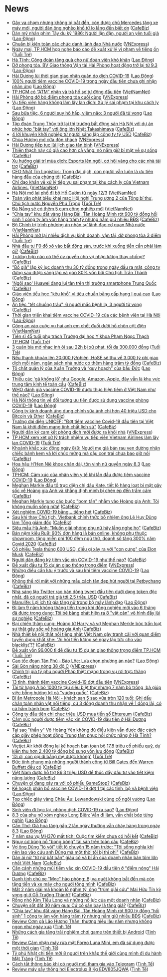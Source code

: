# News

- [Gây va chạm nhưng không bị bắt đền, còn được chủ Mercedes tặng xe máy mới, người đàn ông nghèo khổ từ lo lắng đến biết ơn](https://cafebiz.vn/gay-va-cham-nhung-khong-bi-bat-den-con-duoc-chu-mercedes-tang-xe-may-moi-nguoi-dan-ong-ngheo-kho-tu-lo-lang-den-biet-on-20210308181234228.chn) ([CafeBiz](https://cafebiz.vn))
- [Dàn mỹ nhân phim Tây du ký 1986: Người lận đận, người an yên tuổi già](https://laodong.vn/van-hoa/dan-my-nhan-phim-tay-du-ky-1986-nguoi-lan-dan-nguoi-an-yen-tuoi-gia-887023.ldo) ([Lao Động](https://laodong.vn))
- [Chuẩn bị kiện toàn các chức danh lãnh đạo Nhà nước](https://vnexpress.net/chuan-bi-kien-toan-cac-chuc-danh-lanh-dao-nha-nuoc-4245280.html) ([VNExpress](https://vnexpress.net))
- [Ngày mai, TP.HCM họp nghe báo cáo đề xuất xử lý vi phạm về tiếng ồn](https://tuoitre.vn/ngay-mai-tp-hcm-hop-nghe-bao-cao-de-xuat-xu-ly-vi-pham-ve-tieng-on-20210308175921618.htm) ([Tuổi Trẻ](https://tuoitre.vn))
- [Hà Tĩnh: Công đoàn tặng quà cho nữ đoàn viên khó khăn](https://laodong.vn/cong-doan/ha-tinh-cong-doan-tang-qua-cho-nu-doan-vien-kho-khan-886997.ldo) ([Lao Động](https://laodong.vn))
- [Dỡ phong tỏa, BV Giao thông Vận tải Hải Phòng hoạt động trở lại từ 9.3](https://laodong.vn/xa-hoi/do-phong-toa-bv-giao-thong-van-tai-hai-phong-hoat-dong-tro-lai-tu-93-886967.ldo) ([Lao Động](https://laodong.vn))
- [Hải Dương lùi thời gian giao nhận quân do dịch COVID-19](https://laodong.vn/xa-hoi/hai-duong-lui-thoi-gian-giao-nhan-quan-do-dich-covid-19-887012.ldo) ([Lao Động](https://laodong.vn))
- [100% người tiêm vaccine COVID-19 trong ngày đầu tiên chưa ghi nhận phản ứng](https://laodong.vn/y-te/100-nguoi-tiem-vaccine-covid-19-trong-ngay-dau-tien-chua-ghi-nhan-phan-ung-887044.ldo) ([Lao Động](https://laodong.vn))
- [TP.HCM có “ATM” nhận và trả hồ sơ tự động đầu tiên](http://vietnamnet.vn/vn/thoi-su/tp-hcm-co-atm-nhan-va-tra-ho-so-tu-dong-dau-tien-718092.html) ([VietNamNet](https://vietnamnet.vn))
- [Hải Phòng dỡ bỏ điểm phong tỏa cuối cùng](https://vnexpress.net/hai-phong-do-bo-diem-phong-toa-cuoi-cung-4245351.html) ([VNExpress](https://vnexpress.net))
- [Vụ tiếp viên hàng không làm lây lan dịch: Xử lý sai phạm tại khu cách ly](https://laodong.vn/xa-hoi/vu-tiep-vien-hang-khong-lam-lay-lan-dich-xu-ly-sai-pham-tai-khu-cach-ly-887002.ldo) ([Lao Động](https://laodong.vn))
- [Sau bữa tiệc, 6 người suy hô hấp, viêm não: 3 người đã tử vong](https://laodong.vn/xa-hoi/sau-bua-tiec-6-nguoi-suy-ho-hap-viem-nao-3-nguoi-da-tu-vong-887011.ldo) ([Lao Động](https://laodong.vn))
- [Tập đoàn Trung Thủy trở lại thị trường bất động sản Hà Nội với dự án phức hợp "bắt tay" với ông lớn Nhật Takashimaya](https://cafebiz.vn/tap-doan-trung-thuy-tro-lai-thi-truong-bat-dong-san-ha-noi-voi-du-an-phuc-hop-bat-tay-voi-ong-lon-nhat-takashimaya-20210308173323646.chn) ([CafeBiz](https://cafebiz.vn))
- [4 lời khuyên khởi nghiệp từ người sáng lập công ty tỷ USD](https://cafebiz.vn/4-loi-khuyen-khoi-nghiep-tu-nguoi-sang-lap-cong-ty-ty-usd-20210308161256084.chn) ([CafeBiz](https://cafebiz.vn))
- [Chùa Hương mở cửa đón khách](https://vnexpress.net/chua-huong-mo-cua-don-khach-4245345.html) ([VNExpress](https://vnexpress.net))
- [Hải Dương tiếp tục lùi lịch giao tân binh](https://vnexpress.net/hai-duong-tiep-tuc-lui-lich-giao-tan-binh-4245290.html) ([VNExpress](https://vnexpress.net))
- [Thiên thạch này có giá cao hơn cả vàng: nó nắm giữ bí mật về sự sống](https://cafebiz.vn/thien-thach-nay-co-gia-cao-hon-ca-vang-no-nam-giu-bi-mat-ve-su-song-20210308134828993.chn) ([CafeBiz](https://cafebiz.vn))
- [Xu hướng giải trí mùa dịch: Esports lên ngôi, cơ hội vàng cho các nhà tài trợ](https://cafebiz.vn/xu-huong-giai-tri-mua-dich-esports-len-ngoi-co-hoi-vang-cho-cac-nha-tai-tro-20210308164038197.chn) ([CafeBiz](https://cafebiz.vn))
- [CEO Nhất Tín Logistics: Trong đại dịch, con người vẫn luôn là ưu tiên hàng đầu của chúng tôi](https://cafebiz.vn/ceo-nhat-tin-logistics-trong-dai-dich-con-nguoi-van-luon-la-uu-tien-hang-dau-cua-chung-toi-20210308154304427.chn) ([CafeBiz](https://cafebiz.vn))
- [Chỉ đạo khẩn về xử lý tiếp vụ sai phạm tại khu cách ly của Vietnam Airlines.](http://vietnamnet.vn/vn/thoi-su/chi-dao-khan-ve-xu-ly-tiep-vu-sai-pham-tai-khu-cach-ly-cua-vietnam-airlines-718084.html) ([VietNamNet](https://vietnamnet.vn))
- [Hà Nội mở lại phố đi bộ Hồ Gươm từ ngày 12/3](http://vietnamnet.vn/vn/thoi-su/ha-noi-mo-lai-pho-di-bo-ho-guom-tu-ngay-12-3-718060.html) ([VietNamNet](https://vietnamnet.vn))
- [Toàn văn phát biểu khai mạc Hội nghị Trung ương 2 của Tổng bí thư, Chủ tịch nước Nguyễn Phú Trọng](https://tuoitre.vn/toan-van-phat-bieu-khai-mac-hoi-nghi-trung-uong-2-cua-tong-bi-thu-chu-tich-nuoc-nguyen-phu-trong-20210308170538746.htm) ([Tuổi Trẻ](https://tuoitre.vn))
- [Đà Nẵng sẽ có thêm 5 cụm công nghiệp mới](http://vietnamnet.vn/vn/thoi-su/da-nang-se-co-them-5-cum-cong-nghiep-moi-718083.html) ([VietNamNet](https://vietnamnet.vn))
- [“Chia tay” khu đất vàng Hàng Bài, Tân Hoàng Minh rót 900 tỷ đồng hồi sinh 1 công ty âm vốn hàng trăm tỷ nhưng nắm giữ nhiều BĐS](https://cafebiz.vn/chia-tay-khu-dat-vang-hang-bai-tan-hoang-minh-rot-900-ty-dong-hoi-sinh-1-cong-ty-am-von-hang-tram-ty-nhung-nam-giu-nhieu-bds-2021030817122314.chn) ([CafeBiz](https://cafebiz.vn))
- [Bộ Chính trị trình phương án nhân sự lãnh đạo cơ quan Nhà nước](http://vietnamnet.vn/vn/thoi-su/chinh-tri/bo-chinh-tri-trinh-phuong-an-nhan-su-lanh-dao-co-quan-nha-nuoc-718080.html) ([VietNamNet](https://vietnamnet.vn))
- [Hải Phòng mở lại nhiều dịch vụ kinh doanh, vận tải, dỡ phong tỏa 3 điểm](https://tuoitre.vn/hai-phong-mo-lai-nhieu-dich-vu-kinh-doanh-van-tai-do-phong-toa-3-diem-20210308163248198.htm) ([Tuổi Trẻ](https://tuoitre.vn))
- [Nhà đầu tư F0 đổ xô vào bất động sản, trước khi xuống tiền cần phải làm gì?](https://cafebiz.vn/nha-dau-tu-f0-do-xo-vao-bat-dong-san-truoc-khi-xuong-tien-can-phai-lam-gi-20210308170321316.chn) ([CafeBiz](https://cafebiz.vn))
- [Trường hợp nào có thể ủy quyền cho vợ nhận lương thay chồng?](https://cafebiz.vn/truong-hop-nao-co-the-uy-quyen-cho-vo-nhan-luong-thay-chong-20210308170216052.chn) ([CafeBiz](https://cafebiz.vn))
- ["Bố già" lập kỷ lục doanh thu 30 tỷ đồng trong ngày đầu ra mắt, công ty đứng sau được sáng lập và góp 80% vốn bởi Chủ tịch Trấn Thành](https://cafebiz.vn/bo-gia-lap-ky-luc-doanh-thu-30-ty-dong-trong-ngay-dau-ra-mat-cong-ty-dung-sau-duoc-sang-lap-va-gop-80-von-boi-chu-tich-tran-thanh-20210308170040002.chn) ([CafeBiz](https://cafebiz.vn))
- ['Ngôi sao' Huawei đang lụi tàn trên thị trường smartphone Trung Quốc](https://cafebiz.vn/ngoi-sao-huawei-dang-lui-tan-tren-thi-truong-smartphone-trung-quoc-20210308161142015.chn) ([CafeBiz](https://cafebiz.vn))
- [Giáo viên tiểu học &quot;kêu khổ&quot; vì tiêu chuẩn bằng cấp hạng I quá cao](https://laodong.vn/ban-doc/giao-vien-tieu-hoc-keu-kho-vi-tieu-chuan-bang-cap-hang-i-qua-cao-886969.ldo) ([Lao Động](https://laodong.vn))
- [Ăn tiệc "tết chuồng trâu", 6 người mắc bệnh lạ, 3 người tử vong](https://cafebiz.vn/an-tiec-tet-chuong-trau-6-nguoi-mac-benh-la-3-nguoi-tu-vong-20210308164236558.chn) ([CafeBiz](https://cafebiz.vn))
- [Thời gian triển khai tiêm vaccine COVID-19 của các bệnh viện tại Hà Nội](https://laodong.vn/xa-hoi/thoi-gian-trien-khai-tiem-vaccine-covid-19-cua-cac-benh-vien-tai-ha-noi-886954.ldo) ([Lao Động](https://laodong.vn))
- [Công an vào cuộc vụ hai anh em chết đuối dưới hố chôn cột điện](http://vietnamnet.vn/vn/thoi-su/cong-an-vao-cuoc-vu-hai-anh-em-chet-duoi-duoi-ho-chon-cot-dien-718073.html) ([VietNamNet](https://vietnamnet.vn))
- [Tiến sĩ 45 tuổi phụ trách Trường đại học Y khoa Phạm Ngọc Thạch TP.HCM](https://tuoitre.vn/tien-si-45-tuoi-phu-trach-truong-dai-hoc-y-khoa-pham-ngoc-thach-tp-hcm-202103081626535.htm) ([Tuổi Trẻ](https://tuoitre.vn))
- [3 quán bia mở nhạc inh ỏi sau 22h bị xử phạt, tối đa 300.000 đồng](https://tuoitre.vn/3-quan-bia-mo-nhac-inh-oi-sau-22h-bi-xu-phat-toi-da-300-000-dong-20210308162122842.htm) ([Tuổi Trẻ](https://tuoitre.vn))
- [Nếu thanh khoản lên 20.000 tỷ/phiên, HoSE sẽ thu về 3.000 tỷ phí giao dịch mỗi năm, ngân sách nhà nước có thêm hàng trăm tỷ đồng](https://cafebiz.vn/neu-thanh-khoan-len-20000-ty-phien-hose-se-thu-ve-3000-ty-phi-giao-dich-moi-nam-ngan-sach-nha-nuoc-co-them-hang-tram-ty-dong-20210308163402761.chn) ([CafeBiz](https://cafebiz.vn))
- [Tố chất quản lý của Xuân Trường và “quy hoạch” của bầu Đức](https://laodong.vn/bong-da/to-chat-quan-ly-cua-xuan-truong-va-quy-hoach-cua-bau-duc-886940.ldo) ([Lao Động](https://laodong.vn))
- [Thiếu các 'gã khổng lồ' như Google, Amazon, Apple, đây vẫn là khu vực trung tâm kinh tế toàn cầu](https://cafebiz.vn/thieu-cac-ga-khong-lo-nhu-google-amazon-apple-day-van-la-khu-vuc-trung-tam-kinh-te-toan-cau-20210308160856981.chn) ([CafeBiz](https://cafebiz.vn))
- [WHO đánh giá vaccine COVID-19 được thực hiện tiêm ở Việt Nam như thế nào?](https://laodong.vn/video/who-danh-gia-vaccine-covid-19-duoc-thuc-hien-tiem-o-viet-nam-nhu-the-nao-886898.ldo) ([Lao Động](https://laodong.vn))
- [Hà Nội thông tin về đối tượng ưu tiên được sử dụng vaccine phòng COVID-19](https://laodong.vn/xa-hoi/ha-noi-thong-tin-ve-doi-tuong-uu-tien-duoc-su-dung-vaccine-phong-covid-19-886935.ldo) ([Lao Động](https://laodong.vn))
- [Công ty kinh doanh ứng dụng chỉnh sửa ảnh chi hơn 40 triệu USD cho Bitcoin và Ether](https://cafebiz.vn/cong-ty-kinh-doanh-ung-dung-chinh-sua-anh-chi-hon-40-trieu-usd-cho-bitcoin-va-ether-20210308160304273.chn) ([CafeBiz](https://cafebiz.vn))
- [Trưởng đại diện UNICEF: "Đợt tiêm vaccine Covid-19 đầu tiên tại Việt Nam là khởi điểm mang tính chất lịch sử"](https://cafebiz.vn/truong-dai-dien-unicef-dot-tiem-vaccine-covid-19-dau-tien-tai-viet-nam-la-khoi-diem-mang-tinh-chat-lich-su-20210308161047403.chn) ([CafeBiz](https://cafebiz.vn))
- [Người dân ký cam kết phòng dịch mới được ra khỏi nhà](https://vnexpress.net/nguoi-dan-ky-cam-ket-phong-dich-moi-duoc-ra-khoi-nha-4245202.html) ([VNExpress](https://vnexpress.net))
- [TP.HCM xem xét xử lý trách nhiệm vụ tiếp viên Vietnam Airlines làm lây lan COVID-19](https://tuoitre.vn/tp-hcm-xem-xet-xu-ly-trach-nhiem-vu-tiep-vien-vietnam-airlines-lam-lay-lan-covid-19-20210308155351922.htm) ([Tuổi Trẻ](https://tuoitre.vn))
- [Khoảnh khắc xúc động ngày 8/3: Người mẹ già bán rau ven đường nhận chiếc bánh kem và lời chúc mừng mà cậu con trai chưa bao giờ nói](https://cafebiz.vn/khoanh-khac-xuc-dong-ngay-8-3-nguoi-me-gia-ban-rau-ven-duong-nhan-chiec-banh-kem-va-loi-chuc-mung-ma-cau-con-trai-chua-bao-gio-noi-20210308160023204.chn) ([CafeBiz](https://cafebiz.vn))
- [Hoa hậu H'Hen Niê khoe chân dài, tôn vinh nữ quyền ngày 8.3](https://laodong.vn/photo/hoa-hau-hhen-nie-khoe-chan-dai-ton-vinh-nu-quyen-ngay-83-886899.ldo) ([Lao Động](https://laodong.vn))
- [TPHCM: Cảm xúc của nhân viên y tế khi lần đầu được tiêm vaccine COVID-19](https://laodong.vn/video/tphcm-cam-xuc-cua-nhan-vien-y-te-khi-lan-dau-duoc-tiem-vaccine-covid-19-886922.ldo) ([Lao Động](https://laodong.vn))
- [Meghan Markle đấu tố trực diện chị dâu Kate, tiết lộ hàng loạt bí mật gây sốc về Hoàng gia Anh và khẳng định mình bị chèn ép đến trầm cảm](https://cafebiz.vn/meghan-markle-dau-to-truc-dien-chi-dau-kate-tiet-lo-hang-loat-bi-mat-gay-soc-ve-hoang-gia-anh-va-khang-dinh-minh-bi-chen-ep-den-tram-cam-2021030815532748.chn) ([CafeBiz](https://cafebiz.vn))
- [Meghan Markle tung cáo buộc "bom tấn" nhằm vào Hoàng gia Anh: Tôi không muốn sống nữa!](https://cafebiz.vn/meghan-markle-tung-cao-buoc-bom-tan-nham-vao-hoang-gia-anh-toi-khong-muon-song-nua-20210308155120193.chn) ([CafeBiz](https://cafebiz.vn))
- [Xét nghiệm COVID-19 bằng... tiếng hét](https://cafebiz.vn/xet-nghiem-covid-19-bang-tieng-het-20210308155034553.chn) ([CafeBiz](https://cafebiz.vn))
- [Sau khi thay Chủ tịch, Vietbank chính thức bổ nhiệm ông Lê Huy Dũng làm Tổng giám đốc](https://cafebiz.vn/sau-khi-thay-chu-tich-vietbank-co-tong-giam-doc-moi-20210308154903425.chn) ([CafeBiz](https://cafebiz.vn))
- [Siêu mẫu Hà Anh: "Muốn giải phóng phụ nữ hãy lắng nghe họ"](https://cafebiz.vn/sieu-mau-ha-anh-muon-giai-phong-phu-nu-hay-lang-nghe-ho-20210308150048633.chn) ([CafeBiz](https://cafebiz.vn))
- [Bán nệm kiểu Ru9: 90% đơn hàng là bán online, không phụ thuộc showroom, tặng miễn phí 100 đêm ngủ thử, doanh số tăng 300% năm Covid 2020](https://cafebiz.vn/ban-nem-kieu-ru9-90-don-hang-la-ban-online-khong-phu-thuoc-showroom-tang-mien-phi-100-dem-ngu-thu-doanh-so-tang-300-nam-covid-2020-2021030815145339.chn) ([CafeBiz](https://cafebiz.vn))
- [Cổ phiếu Tesla thủng 600 USD, điều gì xảy ra với "con cưng" của Elon Musk](https://cafebiz.vn/co-phieu-tesla-thung-600-usd-dieu-gi-xay-ra-voi-con-cung-cua-elon-musk-20210308153339081.chn) ([CafeBiz](https://cafebiz.vn))
- [Người dân đăng ký tiêm vắc xin COVID-19 như thế nào?](https://cafebiz.vn/nguoi-dan-dang-ky-tiem-vac-xin-covid-19-nhu-the-nao-20210308153537286.chn) ([CafeBiz](https://cafebiz.vn))
- [Đề xuất đầu tư 15 dự án giao thông trọng điểm](https://vnexpress.net/de-xuat-dau-tu-15-du-an-giao-thong-trong-diem-4245209.html) ([VNExpress](https://vnexpress.net))
- [Những điều cần lưu ý trước và sau khi tiêm vaccine COVID-19](https://laodong.vn/infographic/nhung-dieu-can-luu-y-truoc-va-sau-khi-tiem-vaccine-covid-19-886903.ldo) ([Lao Động](https://laodong.vn))
- [Không thể rời mắt với những mẫu cách tân đẹp hút người tại Petbychang](https://cafebiz.vn/khong-the-roi-mat-voi-nhung-mau-cach-tan-dep-hut-nguoi-tai-petbychang-20210308151918351.chn) ([CafeBiz](https://cafebiz.vn))
- [Nhà sáng lập Twitter rao bán dòng tweet đầu tiên dưới dạng token độc nhất, đã có người trả giá tới 2,5 triệu USD](https://cafebiz.vn/nha-sang-lap-twitter-rao-ban-dong-tweet-dau-tien-duoi-dang-token-doc-nhat-da-co-nguoi-tra-gia-toi-25-trieu-usd-20210308134552278.chn) ([CafeBiz](https://cafebiz.vn))
- [Manulife: Lợi ích từ gia tăng nữ trong bộ máy lãnh đạo](https://laodong.vn/thong-tin-doanh-nghiep/manulife-loi-ich-tu-gia-tang-nu-trong-bo-may-lanh-dao-886141.ldo) ([Lao Động](https://laodong.vn))
- [Đi làm 9 năm không thăng tiến trong khi đồng nghiệp mới vào 6 tháng đã được trọng dụng: Tôi bẽ bàng phát hiện ra 8 "vật cản" vô hình đẩy lùi sự nghiệp](https://cafebiz.vn/di-lam-9-nam-khong-thang-tien-trong-khi-dong-nghiep-moi-vao-6-thang-da-duoc-trong-dung-toi-be-bang-phat-hien-ra-8-vat-can-vo-hinh-day-lui-su-nghiep-20210308152838935.chn) ([CafeBiz](https://cafebiz.vn))
- [Đại chiến thâm cung: Hoàng tử Harry và vợ Meghan Merkle bóc trần loạt sự thật gây sốc về hoàng gia Anh](https://cafebiz.vn/dai-chien-tham-cung-hoang-tu-harry-va-vo-meghan-merkle-boc-tran-loat-su-that-gay-soc-ve-hoang-gia-anh-20210308150346691.chn) ([CafeBiz](https://cafebiz.vn))
- [Nhà thiết kế nội thất nổi tiếng nhất Việt Nam gây tranh cãi với quan điểm tuyển dụng khắt khe: "Ai hỏi tiền lương sẽ ngay lập tức cho vào blacklist"!?](https://cafebiz.vn/nha-thiet-ke-noi-that-noi-tieng-nhat-viet-nam-gay-tranh-cai-voi-quan-diem-tuyen-dung-khat-khe-ai-hoi-tien-luong-se-ngay-lap-tuc-cho-vao-blacklist-20210308151313727.chn) ([CafeBiz](https://cafebiz.vn))
- [Đề xuất vốn 96.000 tỉ để đầu tư 15 dự án giao thông trọng điểm TP.HCM](https://tuoitre.vn/de-xuat-von-96-ngan-ti-de-dau-tu-15-du-an-giao-thong-trong-diem-tp-hcm-20210308125543173.htm) ([Tuổi Trẻ](https://tuoitre.vn))
- [Cao tốc đoạn Tân Phú - Bảo Lộc: Lựa chọn phương án nào?](https://laodong.vn/xa-hoi/cao-toc-doan-tan-phu-bao-loc-lua-chon-phuong-an-nao-886909.ldo) ([Lao Động](https://laodong.vn))
- [Sài Gòn nắng nóng 38 độ C](https://vnexpress.net/sai-gon-nang-nong-38-do-c-4245110.html) ([VNExpress](https://vnexpress.net))
- [Chính trị gia tỷ phú người Pháp thiệt mạng trong vụ rơi trực thăng](https://cafebiz.vn/chinh-tri-gia-ty-phu-nguoi-phap-thiet-mang-trong-vu-roi-truc-thang-20210308135808595.chn) ([CafeBiz](https://cafebiz.vn))
- [13 tỉnh, thành tiêm vaccine Covid-19 đợt đầu tiên](https://vnexpress.net/13-tinh-thanh-tiem-vaccine-covid-19-dot-dau-tien-4245215.html) ([VNExpress](https://vnexpress.net))
- [Tài tử hạng A bỏ 1000 tỷ tậu siêu biệt thự nhưng 7 năm bỏ trống, bà giúp việc bỗng hưởng lợi cả "vương quốc"](https://cafebiz.vn/tai-tu-hang-a-bo-1000-ty-tau-sieu-biet-thu-nhung-7-nam-bo-trong-ba-giup-viec-bong-huong-loi-ca-vuong-quoc-20210308145628516.chn) ([CafeBiz](https://cafebiz.vn))
- [Bí ẩn Metropole Hà Nội - khách sạn 5 sao vừa tròn 120 tuổi: Ghi dấu chân toàn nhân vật nổi tiếng, cứ 3 đồng doanh thu nhận về 1 đồng lãi, có cả hầm tránh bom](https://cafebiz.vn/bi-an-metropole-ha-noi-khach-san-5-sao-vua-tron-120-tuoi-ghi-dau-chan-toan-nhan-vat-noi-tieng-cu-3-dong-doanh-thu-nhan-ve-1-dong-lai-co-ca-ham-tranh-bom-20210308095235303.chn) ([CafeBiz](https://cafebiz.vn))
- [Công ty đầu tiên chi chục triệu USD mua tiền số Ehtereum](https://cafebiz.vn/cong-ty-dau-tien-chi-chuc-trieu-usd-mua-tien-so-ehtereum-20210308144520368.chn) ([CafeBiz](https://cafebiz.vn))
- [Cảm xúc người được tiêm vắc xin COVID-19 đầu tiên ở Hải Dương](https://cafebiz.vn/cam-xuc-nguoi-duoc-tiem-vac-xin-covid-19-dau-tien-o-hai-duong-20210308143550917.chn) ([CafeBiz](https://cafebiz.vn))
- [Tại sao "thần y" Võ Hoàng Yên không đủ điều kiện vẫn được đặc cách cấp giấy phép hoạt động Trung tâm phục hồi chức năng ở Hà Tĩnh?](https://cafebiz.vn/tai-sao-than-y-vo-hoang-yen-khong-du-dieu-kien-van-duoc-dac-cach-cap-giay-phep-hoat-dong-trung-tam-phuc-hoi-chuc-nang-o-ha-tinh-20210308143037192.chn) ([CafeBiz](https://cafebiz.vn))
- [Vietjet Air khởi động lại kế hoạch bán toàn bộ 17,8 triệu cổ phiếu quỹ, dự kiến thu hơn 2.400 tỷ đồng bổ sung vốn lưu động](https://cafebiz.vn/vietjet-air-khoi-dong-lai-ke-hoach-ban-toan-bo-178-trieu-co-phieu-quy-du-kien-thu-hon-2400-ty-dong-bo-sung-von-luu-dong-2021030814244655.chn) ([CafeBiz](https://cafebiz.vn))
- ['Dì ơi, con gọi dì bằng mẹ được không'](https://tuoitre.vn/di-oi-con-goi-di-bang-me-duoc-khong-20210308010833428.htm) ([Tuổi Trẻ](https://tuoitre.vn))
- [Đức tính chung mà những người thành công từ Bill Gates đến Warren Buffett đều có](https://cafebiz.vn/duc-tinh-chung-ma-nhung-nguoi-thanh-cong-tu-bill-gates-den-warren-buffett-deu-co-20210308142335381.chn) ([CafeBiz](https://cafebiz.vn))
- [Việt Nam được hỗ trợ 86,3 triệu USD để thúc đẩy đầu tư vào tiết kiệm năng lượng](https://cafebiz.vn/viet-nam-duoc-ho-tro-863-trieu-usd-de-thuc-day-dau-tu-vao-tiet-kiem-nang-luong-2021030813485737.chn) ([CafeBiz](https://cafebiz.vn))
- [Chuyện gì đang xảy ra với cổ phiếu GameStop?](https://cafebiz.vn/chuyen-gi-dang-xay-ra-voi-co-phieu-gamestop-20210308134005574.chn) ([CafeBiz](https://cafebiz.vn))
- [Kế hoạch phân bổ vaccine COVID-19 đợt 1 tại các tỉnh, bộ và bệnh viện](https://laodong.vn/infographic/ke-hoach-phan-bo-vaccine-covid-19-dot-1-tai-cac-tinh-bo-va-benh-vien-886857.ldo) ([Lao Động](https://laodong.vn))
- [Top chiếc giày vàng Châu Âu: Lewandowski củng cố ngôi vương](https://laodong.vn/infographic/top-chiec-giay-vang-chau-au-lewandowski-cung-co-ngoi-vuong-886892.ldo) ([Lao Động](https://laodong.vn))
- [Sinh viên đi học lại, phòng dịch COVID-19 ra sao?](https://laodong.vn/video/sinh-vien-di-hoc-lai-phong-dich-covid-19-ra-sao-885460.ldo) ([Lao Động](https://laodong.vn))
- [8.3 của phụ nữ xóm nghèo Long Biên: Vẫn đi làm, vẫn chắt bóp từng nghìn](https://laodong.vn/photo/83-cua-phu-nu-xom-ngheo-long-bien-van-di-lam-van-chat-bop-tung-nghin-886706.ldo) ([Lao Động](https://laodong.vn))
- [Cần Thơ: Giá hoa tăng gấp 2 lần ngày thường vẫn cháy hàng trong ngày 8.3](https://laodong.vn/photo/can-tho-gia-hoa-tang-gap-2-lan-ngay-thuong-van-chay-hang-trong-ngay-83-886717.ldo) ([Lao Động](https://laodong.vn))
- [7 năm sau vụ MH370 mất tích: Cuộc tìm kiếm chưa có hồi kết](https://cafebiz.vn/7-nam-sau-vu-mh370-mat-tich-cuoc-tim-kiem-chua-co-hoi-ket-20210308135246919.chn) ([CafeBiz](https://cafebiz.vn))
- [Nguy cơ bùng nổ "bong bóng" tài sản trên toàn cầu](https://cafebiz.vn/nguy-co-bung-no-bong-bong-tai-san-tren-toan-cau-20210308134332667.chn) ([CafeBiz](https://cafebiz.vn))
- [Vợ ông Dũng "lò vôi" tiết lộ chuyện 15 năm trước: "Tôi sống nghĩa khí nên lao vào cứu anh Dũng mà một thời tôi bị thị phi"](https://cafebiz.vn/vo-ong-dung-lo-voi-tiet-lo-chuyen-15-nam-truoc-toi-song-nghia-khi-nen-lao-vao-cuu-anh-dung-ma-mot-thoi-toi-bi-thi-phi-20210308134841052.chn) ([CafeBiz](https://cafebiz.vn))
- [Dàn ái nữ "tứ nữ bất bần" giàu có và bí ẩn của doanh nhân bán tôm lớn nhất Việt Nam](https://cafebiz.vn/dan-ai-nu-tu-nu-bat-ban-giau-co-va-bi-an-nha-vua-tom-minh-phu-20210308134839064.chn) ([CafeBiz](https://cafebiz.vn))
- [Cận cảnh những mũi tiêm vắc xin COVID-19 đầu tiên ở "điểm nóng" Hải Dương](https://cafebiz.vn/can-canh-nhung-mui-tiem-vac-xin-covid-19-dau-tien-o-diem-nong-hai-duong-20210308134405056.chn) ([CafeBiz](https://cafebiz.vn))
- [Danh tính chủ xe "Mẹc" hào phóng: Bị va quệt không bắt đền mà còn tặng tiền và xe máy cho người tông mình](https://cafebiz.vn/danh-tinh-chu-xe-mec-hao-phong-bi-va-quet-khong-bat-den-ma-con-tang-tien-va-xe-may-cho-nguoi-tong-minh-20210308114212936.chn) ([CafeBiz](https://cafebiz.vn))
- [Mất 2 năm giải mã khoản lỗ nghìn tỷ, ông "trùm giải cứu" Mai Hữu Tín kỳ vọng gì ở Gỗ Trường Thành?](https://cafebiz.vn/mat-2-nam-giai-ma-khoan-lo-nghin-ty-ong-trum-giai-cuu-mai-huu-tin-ky-vong-gi-o-go-truong-thanh-20210308134156692.chn) ([CafeBiz](https://cafebiz.vn))
- [Rồng nhỏ Kim Tiểu Long và những nỗ lực của một doanh nhân](https://cafebiz.vn/rong-nho-kim-tieu-long-va-nhung-no-luc-cua-mot-doanh-nhan-20210308121325422.chn) ([CafeBiz](https://cafebiz.vn))
- [Chuyện sốt đất 30 năm qua: Cứ có sân bay là tăng giá?](https://cafebiz.vn/chuyen-sot-dat-30-nam-qua-cu-co-san-bay-la-tang-gia-20210308103538459.chn) ([CafeBiz](https://cafebiz.vn))
- [“Chia tay” khu đất vàng Hàng Bài, Tân Hoàng Minh rót 900 tỷ đồng “hồi sinh” 1 công ty âm vốn hàng trăm tỷ nhưng nắm giữ nhiều BĐS](https://cafebiz.vn/chia-tay-khu-dat-vang-hang-bai-tan-hoang-minh-rot-900-ty-dong-hoi-sinh-1-cong-ty-am-von-hang-tram-ty-nhung-nam-giu-nhieu-bds-20210308122140105.chn) ([CafeBiz](https://cafebiz.vn))
- [Review Cơm gà Lão Hương Thân: thương hiệu lâu năm nhưng không ngon như ngày xưa](https://tinhte.vn/thread/review-com-ga-lao-huong-than-thuong-hieu-lau-nam-nhung-khong-ngon-nhu-ngay-xua.3289674/) ([Tinh Tế](https://tinhte.vn))
- [Những cách gia tăng trải nghiệm chơi game trên thiết bị Android](https://tinhte.vn/thread/nhung-cach-gia-tang-trai-nghiem-choi-game-tren-thiet-bi-android.3288167/) ([Tinh Tế](https://tinhte.vn))
- [Review Cảm nhận máy rửa mặt Foreo Luna Mini, em đã sử dụng được một thời gian](https://tinhte.vn/thread/review-cam-nhan-may-rua-mat-foreo-luna-mini-em-da-su-dung-duoc-mot-thoi-gian.3289130/) ([Tinh Tế](https://tinhte.vn))
- [Tỷ phú Nhật chi tiền mời 8 người trên khắp thế giới cùng mình đi du hành Mặt Trăng](https://tinhte.vn/thread/ty-phu-nhat-chi-tien-moi-8-nguoi-tren-khap-the-gioi-cung-minh-di-du-hanh-mat-trang.3288817/) ([Tinh Tế](https://tinhte.vn))
- [Cách tắt thông báo khi có người mới tham gia vào Telegram](https://tinhte.vn/thread/cach-tat-thong-bao-khi-co-nguoi-moi-tham-gia-vao-telegram.3289780/) ([Tinh Tế](https://tinhte.vn))
- [Review máy sấy thông hơi Electrolux 8 Kg EDV805JQWA](https://tinhte.vn/thread/review-may-say-thong-hoi-electrolux-8-kg-edv805jqwa.3288563/) ([Tinh Tế](https://tinhte.vn))
